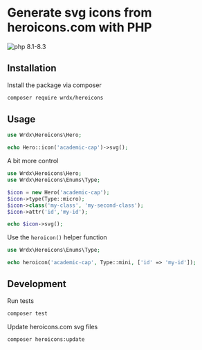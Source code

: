 # Generate svg icons from heroicons.com with PHP

![php 8.1-8.3](https://img.shields.io/badge/php-8.1%7C8.2%7C8.3-777bb3.svg?logo=php&logoColor=white)

## Installation

Install the package via composer

```bash
composer require wrdx/heroicons
```

## Usage

```php
use Wrdx\Heroicons\Hero;

echo Hero::icon('academic-cap')->svg();
```

A bit more control

```php
use Wrdx\Heroicons\Hero;
use Wrdx\Heroicons\Enums\Type;

$icon = new Hero('academic-cap');
$icon->type(Type::micro);
$icon->class('my-class', 'my-second-class');
$icon->attr('id','my-id');

echo $icon->svg();
```

Use the `heroicon()` helper function

```php
use Wrdx\Heroicons\Enums\Type;

echo heroicon('academic-cap', Type::mini, ['id' => 'my-id']);
```

## Development

Run tests

```bash
composer test
```

Update heroicons.com svg files

```bash
composer heroicons:update
```
